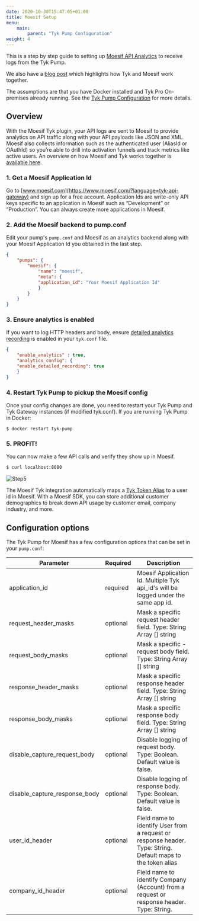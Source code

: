 ```yaml
---
date: 2020-10-30T15:47:05+01:00
title: Moesif Setup
menu:
    main:
        parent: "Tyk Pump Configuration"
weight: 4 
---
```


This is a step by step guide to setting up [Moesif API Analytics](https://www.moesif.com/solutions/track-api-program?language=tyk-api-gateway) to receive logs from the Tyk Pump.

We also have a [blog post](https://tyk.io/tyk-moesif-the-perfect-pairing/) which highlights how Tyk and Moesif work together.

The assumptions are that you have Docker installed and Tyk Pro On-premises already running.
See the [Tyk Pump Configuration](/tyk-configuration-reference/tyk-pump-configuration/tyk-pump-configuration/) for more details.


## Overview 
With the Moesif Tyk plugin, your API logs are sent to Moesif to provide analytics on API traffic along with your API payloads like JSON and XML. Moesif also collects information such as the authenticated user (AliasId or OAuthId) so you’re able to drill into activation funnels and track metrics like active users. An overview on how Moesif and Tyk works together is [available here](https://tyk.io/tyk-moesif-the-perfect-pairing/).

### 1. Get a Moesif Application Id

Go to [www.moesif.com](https://www.moesif.com/?language=tyk-api-gateway) and sign up for a free account. 
Application Ids are write-only API keys specific to an application in Moesif such as “Development” or “Production”. You can always create more applications in Moesif. 

### 2. Add the Moesif backend to pump.conf

Edit your pump's `pump.conf` and Moesif as an analytics backend along with your Moesif Application Id you obtained in the last step. 

```json
{
    "pumps": {
        "moesif": {
            "name": "moesif",
            "meta": {
            "application_id": "Your Moesif Application Id"
            }
        }
    }
}
```

### 3. Ensure analytics is enabled
If you want to log HTTP headers and body, ensure [detailed analytics recording](https://tyk.io/docs/analytics-and-reporting/useful-debug-modes/) is enabled 
in your `tyk.conf` file.

```json
{
    "enable_analytics" : true,
    "analytics_config": {
    "enable_detailed_recording": true
    }
}
```

### 4. Restart Tyk Pump to pickup the Moesif config

Once your config changes are done, you need to restart your Tyk Pump and Tyk Gateway instances (if modified tyk.conf). 
If you are running Tyk Pump in Docker:

`$ docker restart tyk-pump`

### 5. PROFIT!

You can now make a few API calls and verify they show up in Moesif.

```bash
$ curl localhost:8080
```
![Step5](/img/pump/moesif_step5.png)

The Moesif Tyk integration automatically maps a [Tyk Token Alias](https://tyk.io/simpler-usage-tracking-token-aliases-tyk-cloud/) to a user id in Moesif. With a Moesif SDK, you can store additional customer demographics to break down API usage by customer email, company industry, and more.

## Configuration options

The Tyk Pump for Moesif has a few configuration options that can be set in your `pump.conf`:

|Parameter|Required|Description|
|---------|---------|-----------|
|application_id|required|Moesif Application Id. Multiple Tyk api_id's will be logged under the same app id.|
|request_header_masks|optional|Mask a specific request header field. Type: String Array [] string|
|request_body_masks|optional|Mask a specific - request body field. Type: String Array [] string|
|response_header_masks|optional|Mask a specific response header field. Type: String Array [] string|
|response_body_masks|optional|Mask a specific response body field. Type: String Array [] string|
|disable_capture_request_body|optional|Disable logging of request body. Type: Boolean. Default value is false.|
|disable_capture_response_body|optional|Disable logging of response body. Type: Boolean. Default value is false.|
|user_id_header|optional|Field name to identify User from a request or response header. Type: String. Default maps to the token alias|
|company_id_header|optional|Field name to identify Company (Account) from a request or response header. Type: String.|